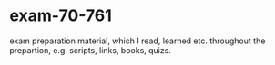 # exam-70-761

exam preparation material, which I read, learned etc. throughout the prepartion, e.g. scripts, links, books, quizs.
